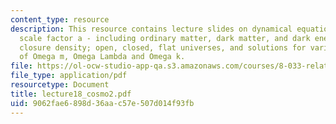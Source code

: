 ```yaml
---
content_type: resource
description: This resource contains lecture slides on dynamical equations for the
  scale factor a - including ordinary matter, dark matter, and dark energy, critical
  closure density; open, closed, flat universes, and solutions for various combinations
  of Omega m, Omega Lambda and Omega k.
file: https://ol-ocw-studio-app-qa.s3.amazonaws.com/courses/8-033-relativity-fall-2006/9062fae6898d36aac57e507d014f93fb_lecture18_cosmo2.pdf
file_type: application/pdf
resourcetype: Document
title: lecture18_cosmo2.pdf
uid: 9062fae6-898d-36aa-c57e-507d014f93fb
---
```

